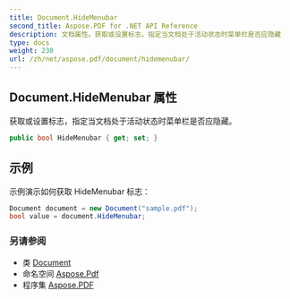 ```yaml
---
title: Document.HideMenubar
second_title: Aspose.PDF for .NET API Reference
description: 文档属性。获取或设置标志，指定当文档处于活动状态时菜单栏是否应隐藏
type: docs
weight: 230
url: /zh/net/aspose.pdf/document/hidemenubar/
---
```

## Document.HideMenubar 属性

获取或设置标志，指定当文档处于活动状态时菜单栏是否应隐藏。

```csharp
public bool HideMenubar { get; set; }
```

## 示例

示例演示如何获取 HideMenubar 标志：

```csharp
Document document = new Document("sample.pdf");
bool value = document.HideMenubar;
```

### 另请参阅

* 类 [Document](../)
* 命名空间 [Aspose.Pdf](../../../aspose.pdf/)
* 程序集 [Aspose.PDF](../../../)